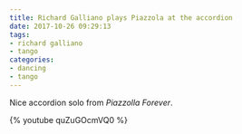 ```yaml
---
title: Richard Galliano plays Piazzola at the accordion
date: 2017-10-26 09:29:13
tags:
- richard galliano
- tango
categories:
- dancing
- tango
---
```


Nice accordion solo from *Piazzolla Forever*.

{% youtube quZuGOcmVQ0 %}

